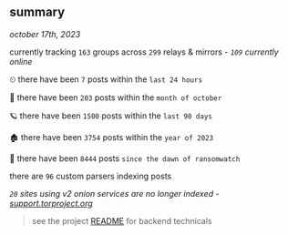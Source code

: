 
## summary
_october 17th, 2023_

currently tracking `163` groups across `299` relays & mirrors - _`109` currently online_

⏲ there have been `7` posts within the `last 24 hours`

🦈 there have been `203` posts within the `month of october`

🪐 there have been `1500` posts within the `last 90 days`

🏚 there have been `3754` posts within the `year of 2023`

🦕 there have been `8444` posts `since the dawn of ransomwatch`

there are `96` custom parsers indexing posts

_`20` sites using v2 onion services are no longer indexed - [support.torproject.org](https://support.torproject.org/onionservices/v2-deprecation/)_

> see the project [README](https://github.com/joshhighet/ransomwatch#ransomwatch--) for backend technicals

